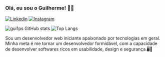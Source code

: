 ### Olá, eu sou o Guilherme! 👋😎

[![Linkedin](https://img.shields.io/badge/LinkedIn-0077B5?style=for-the-badge&logo=linkedin&logoColor=white)](https://www.linkedin.com/in/guilherme-roberto-dos-passos/)
[![Instagram](https://img.shields.io/badge/Instagram-E4405F?style=for-the-badge&logo=instagram&logoColor=white)](https://www.instagram.com/gui_guisinho)

![gui1ps GitHub stats](https://github-readme-stats.vercel.app/api?username=gui1ps&show_icons=true&theme=tokyonight)
![Top Langs](https://github-readme-stats.vercel.app/api/top-langs/?gui1ps=anuraghazra&layout=compact)

Sou um desenvolvedor web iniciante apaixonado por tecnologias em geral. Minha meta é me tornar um desenvolvedor formidável, com a capacidade de desenvolver softwares ricos em usabilidade, design e segurança.🖥️🌟
